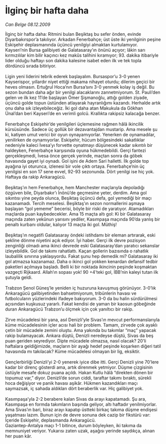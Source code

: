 # İlginç bir hafta daha

*Can Belge 08.12.2009*

<div class="taraf_structure_2col_1zq">
<div class="margen_n">



 <p>İlginç bir hafta daha: Ritmini bulan Beşiktaş bu sefer önden, evinde Diyarbakırspor’a takılıyor. Arkadan Fenerbahçe; üst üste iki yenilginin peşine Eskişehir deplasmanında üçüncü yenilgiyi almaktan kurtulamıyor. Kayseri’nin Bursa galibiyeti de Galatasaray’ın önünü açıyor; lâkin sarı kırmızılılar kim bilir kaçıncı kez makûs talihini kıramıyor; 93. dakika itibariyle lider olduğu haftayı son dakika kalesine isabet eden ilk ve tek topla dördüncü sırada bitiriyor. <br/><br/>Ligin yeni liderini tebrik ederek başlayalım. Bursaspor’u 3-0 yenen Kayserispor, yıllardır niyet ettiği makama nihayet oturdu; dilerim geçici bir heves olmasın. Ertuğrul Hoca’nın Bursa’sını 3-0 yenmek kolay iş değil. Bu sezon bundan daha ağır bir yenilgi alacaklarını zannetmiyorum. St. Pauli’den gelen ve ilk kez 11’de başlayan Ömer Şişmanoğlu, attığı golden ziyade, üçüncü golde topun üstünden atlayarak hayranlığımı kazandı. Herhalde artık onu daha sık izleyebileceğiz. İki gol daha atan Makukula da Gökhan Ünal’dan beri Kayseri’de en verimli golcü. Krallıkta rakipsiz kalacağa benzer. <br/><br/>Fenerbahçe Eskişehir’de yenilgileri üçlemesine rağmen hâlâ ikincilik kürsüsünde. Sadece üç gollük bir dezavantajdan mustarip. Ama mesele şu ki, katiyen umut verici bir oyun oynayamıyorlar. Yenerken de oynamadılar, yenilirken de oynamıyorlar. Eskişehir, hücum bölgesindeki sakatlıklar nedeniyle kaleci İvesa’yı forvette oynatmayı düşünecek kadar sıkıntılı bir haldeyken, Fenerbahçe karşısında oyuna hükmedebildi. Gerçi fantezi gerçekleşmedi, İvesa önce gerçek yerinde, maçtan sonra da göbek havasında gayet iyi oynadı. Gol işini de Adem Sari halletti. İlk golde top ayağına iyi oturunca, izlenesi bir vole çıktı ortaya. Fenerbahçe’nin üç yenilgisi en son 17 sene evvel, 92-93 sezonunda. Dört yenilgi ise hiç yok. Haftaya da rakip Ankaragücü. <br/><br/>Beşiktaş’ın hem Fenerbahçe, hem Manchester maçlarıyla depoladığı özgüven bile, Diyarbakır’ı İnönü’de geçmesine yeter, derdim. Ama gol sıkıntısı yine peyda olunca, Beşiktaş üçüncü defa, gol yemediği bir maçı kazanamadı. Tercih meselesi. Beşiktaş’ın sezon normallerini aşmaya başlayan “gol yememe” becerisi, böyle bir riski de yaratıyor. Atamadıkları maçlarda puan kaybedecekler. Ama 15 maçta altı gol: Ki bir Galatasaray maçında zaten yekûnun yarısını yediler, Kasımpaşa maçında 90’da yanlış bir penaltı kurbanı oldular, kalıyor 13 maçta iki gol. Müthiş! <br/><br/>Beşiktaş’ın negatifi Galatasaray öndeki istihdamı bir eleman artırarak, eski şekline dönme niyetini açık ediyor. İyi haber. Gerçi ilk devre pozisyon zenginliği olmadı ama ikinci devrede eski Galatasaray’dan yaratıcı sekanslar izleyebildik. Gol de takımı rahatlattı. Kaçan gollerin bazısında o rahatlık laubalilik sınırına yaklaşıyordu. Fakat şunu hep demedik mi? Galatasaray iki gol atmazsa kazanamaz. Daha o ikinci gol yokken kenardan defansif tedbir paketleri açılmaya başladı. Belli ki bir noktada ikincinin peşinde koşmaktan vazgeçti Rijkaard. Allah’ın sopası yok! 90 +4’teki gol, İBB’nin kaleyi tutan ilk şutuyla geldi. <br/><br/>Trabzon Şenol Güneş’le yeniden iç huzuruna kavuşmuş görünüyor. 3-0’lık Ankaragücü galibiyetinden bahsetmiyorum, tribünlerin havası ve futbolcuların yüzlerindeki ifadeye bakıyorum. 3-0 da bu halin sürdürülmesi açısından kuşkusuz yararlı. Fakat kendisi de yaman bir kaosun göbeğinde duran Ankaragücü Trabzon’u ölçmek için çok yanıltıcı bir rakip. <br/><br/>Zirve mücadelesi bir yana, asıl Denizli’yle Sivas’ın mevcut performanslarıyla küme mücadelesinin içler acısı hali bir problem. Tamam, zirvede çok ayaklı çetin bir mücadele zemini oluştu. Ama yakında bu takımlar “maç” yapacak rakip bulamayacak. Ankara düştü, Denizli neredeyse düştü, Sivas da beş puan geriden seyrediyor. Dipte mücadele olmazsa, nasıl olacak? 20’li haftalara geldiğimizde, maçların bir ayağı hedef peşinde koşarken diğeri tatil havasında mı takılacak? Küme mücadelesi olmayan bir lig, eksiktir. <br/><br/>Gençlerbirliği Denizli’yi 2-0 yenerek iyice dibe itti. Gerçi Denizli yine 70’lere kadar bir direnç gösterdi ama, artık direnmek yetmiyor. Düşme çizgisinin üstüyle mesafe dokuz puana açıldı. Hakan Kutlu hâlâ “direkten dönen bir topumuz var,” diyor. Denizli’de sorun ciddi, taraftar takımı bıraktı, sürekli hoca değişiyor ve panik havası aşikâr. Hükmen kazandıkları maçı saymazsak, iç sahada aldıkları dört beraberlik var. Hiç galibiyet yok. <br/><br/>Kasımpaşa’yla 2-2 berabere kalan Sivas da arayı kapatamadı. Şu ara, Kasımpaşa en formda takımların başında geliyor, altı haftadır yenilmiyorlar. Ama Sivas’ın bari, biraz arayı kapatıp üstteki birkaç takıma düşme endişesi yaşatması lazım. Bunun için de devre sonuna dek cazip bir fikstürü var: İçeride Eskişehir, deplasmanda Ankaragücü. <br/>Gaziantep-Antalya maçı 1-1 bitince, durum böyleyken, iki takıma da memnuniyet veriyor. Yukarısı zaten uzak, aşağısı yerinde saydıkça, alınan her puan kâr.</p>
<br/>
<br/>
<br/>



<br/>


<div id="taraf_not">
</div>

</div>


</div>
